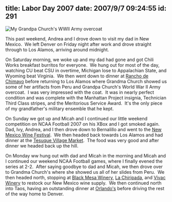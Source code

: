 title: Labor Day 2007
date: 2007/9/7 09:24:55
id: 291
---
![My Grandpa Church's WWII Army overcoat](/journal_images/mini-DSC01144-journal.jpg)

This past weekend, Andrea and I drove down to visit my dad in New Mexico.  We left Denver on Friday night after work and drove straight through to Los Alamos, arriving around midnight.

On Saturday morning, we woke up and my dad had gone and got Chili Works breakfast burritos for everyone.  We hung out for most of the day, watching CU beat CSU in overtime, Michigan lose to Appalachian State, and Wyoming beat Virginia.  We then went down to dinner at [Rancho de Chimayo](http://www.ranchodechimayo.com/) before returning to Los Alamos where Grandma Church showed us some of her artifacts from Peru and Grandpa Church's World War II Army overcoat.  I was very impressed with the coat.  It was in nearly perfect condition and was complete with the Manhattan Project insignia, Technician Third Class stripes, and the Meritorious Service Award.  It's the only piece of my grandfather's military ensemble that he kept.

On Sunday we got up and Micah and I continued our little weekend competition on NCAA Football 2007 on his XBox and I got smoked again.  Dad, Ivy, Andrea, and I then drove down to Bernalillo and went to the [New Mexico Wine Festival](http://newmexicowinefestival.com/).  We then headed back towards Los Alamos and had dinner at the [Tesuque Village Market](http://www.frommers.com/destinations/santafe/D9305.html).  The food was very good and after dinner we headed back up the hill.

On Monday ww hung out with dad and Micah in the morning and Micah and I continued our weekend NCAA Football games, where I finally evened the series at 2-2.  After saying goodbye to dad and Micah, we then drove over to Grandma Church's where she showed us all of her slides from Peru.  We then headed north, stopping at [Black Mesa Winery](http://www.blackmesawinery.com/), [La Chiripada](http://www.lachiripada.com), and [Vivac Winery](http://www.vivacwinery.com/) to restock our New Mexico wine supply.  We then continued north into Taos, having an outstanding dinner at [Orlando's](http://www.frommers.com/destinations/taos/D51795.html) before driving the rest of the way home to Denver.